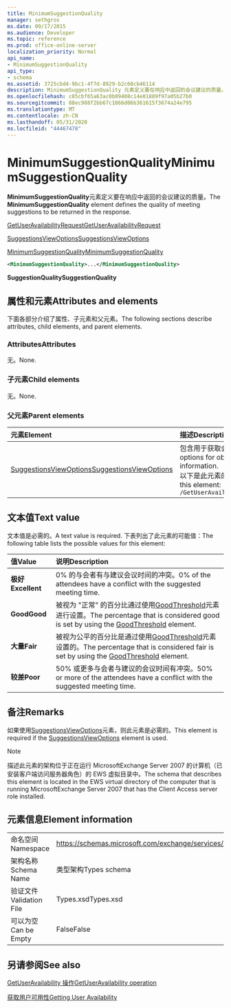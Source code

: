 ```yaml
---
title: MinimumSuggestionQuality
manager: sethgros
ms.date: 09/17/2015
ms.audience: Developer
ms.topic: reference
ms.prod: office-online-server
localization_priority: Normal
api_name:
- MinimumSuggestionQuality
api_type:
- schema
ms.assetid: 3725cbd4-9bc1-4f7d-8929-b2c68cb46114
description: MinimumSuggestionQuality 元素定义要在响应中返回的会议建议的质量。
ms.openlocfilehash: c85cbf65a63ac0b09408c14e01889f97a05b27b0
ms.sourcegitcommit: 88ec988f2bb67c1866d06b361615f3674a24e795
ms.translationtype: MT
ms.contentlocale: zh-CN
ms.lasthandoff: 05/31/2020
ms.locfileid: "44467478"
---
```

# <a name="minimumsuggestionquality"></a><span data-ttu-id="bd179-103">MinimumSuggestionQuality</span><span class="sxs-lookup"><span data-stu-id="bd179-103">MinimumSuggestionQuality</span></span>

<span data-ttu-id="bd179-104">**MinimumSuggestionQuality**元素定义要在响应中返回的会议建议的质量。</span><span class="sxs-lookup"><span data-stu-id="bd179-104">The **MinimumSuggestionQuality** element defines the quality of meeting suggestions to be returned in the response.</span></span> 
  
[<span data-ttu-id="bd179-105">GetUserAvailabilityRequest</span><span class="sxs-lookup"><span data-stu-id="bd179-105">GetUserAvailabilityRequest</span></span>](getuseravailabilityrequest.md)
  
[<span data-ttu-id="bd179-106">SuggestionsViewOptions</span><span class="sxs-lookup"><span data-stu-id="bd179-106">SuggestionsViewOptions</span></span>](suggestionsviewoptions.md)
  
[<span data-ttu-id="bd179-107">MinimumSuggestionQuality</span><span class="sxs-lookup"><span data-stu-id="bd179-107">MinimumSuggestionQuality</span></span>](minimumsuggestionquality.md)
  
```xml
<MinimumSuggestionQuality>...</MinimumSuggestionQuality>
```

 <span data-ttu-id="bd179-108">**SuggestionQuality**</span><span class="sxs-lookup"><span data-stu-id="bd179-108">**SuggestionQuality**</span></span>
## <a name="attributes-and-elements"></a><span data-ttu-id="bd179-109">属性和元素</span><span class="sxs-lookup"><span data-stu-id="bd179-109">Attributes and elements</span></span>

<span data-ttu-id="bd179-110">下面各部分介绍了属性、子元素和父元素。</span><span class="sxs-lookup"><span data-stu-id="bd179-110">The following sections describe attributes, child elements, and parent elements.</span></span>
  
### <a name="attributes"></a><span data-ttu-id="bd179-111">Attributes</span><span class="sxs-lookup"><span data-stu-id="bd179-111">Attributes</span></span>

<span data-ttu-id="bd179-112">无。</span><span class="sxs-lookup"><span data-stu-id="bd179-112">None.</span></span>
  
### <a name="child-elements"></a><span data-ttu-id="bd179-113">子元素</span><span class="sxs-lookup"><span data-stu-id="bd179-113">Child elements</span></span>

<span data-ttu-id="bd179-114">无。</span><span class="sxs-lookup"><span data-stu-id="bd179-114">None.</span></span>
  
### <a name="parent-elements"></a><span data-ttu-id="bd179-115">父元素</span><span class="sxs-lookup"><span data-stu-id="bd179-115">Parent elements</span></span>

|<span data-ttu-id="bd179-116">**元素**</span><span class="sxs-lookup"><span data-stu-id="bd179-116">**Element**</span></span>|<span data-ttu-id="bd179-117">**描述**</span><span class="sxs-lookup"><span data-stu-id="bd179-117">**Description**</span></span>|
|:-----|:-----|
|[<span data-ttu-id="bd179-118">SuggestionsViewOptions</span><span class="sxs-lookup"><span data-stu-id="bd179-118">SuggestionsViewOptions</span></span>](suggestionsviewoptions.md) <br/> |<span data-ttu-id="bd179-119">包含用于获取会议建议信息的选项。</span><span class="sxs-lookup"><span data-stu-id="bd179-119">Contains the options for obtaining meeting suggestion information.</span></span>  <br/> <span data-ttu-id="bd179-120">以下是此元素的 XPath：</span><span class="sxs-lookup"><span data-stu-id="bd179-120">The following is the XPath to this element:</span></span>  <br/>  `/GetUserAvailabilityRequest/SuggestionViewOptions` <br/> |
   
## <a name="text-value"></a><span data-ttu-id="bd179-121">文本值</span><span class="sxs-lookup"><span data-stu-id="bd179-121">Text value</span></span>

<span data-ttu-id="bd179-122">文本值是必需的。</span><span class="sxs-lookup"><span data-stu-id="bd179-122">A text value is required.</span></span> <span data-ttu-id="bd179-123">下表列出了此元素的可能值：</span><span class="sxs-lookup"><span data-stu-id="bd179-123">The following table lists the possible values for this element:</span></span>
  
|<span data-ttu-id="bd179-124">**值**</span><span class="sxs-lookup"><span data-stu-id="bd179-124">**Value**</span></span>|<span data-ttu-id="bd179-125">**说明**</span><span class="sxs-lookup"><span data-stu-id="bd179-125">**Description**</span></span>|
|:-----|:-----|
|<span data-ttu-id="bd179-126">**极好**</span><span class="sxs-lookup"><span data-stu-id="bd179-126">**Excellent**</span></span> <br/> |<span data-ttu-id="bd179-127">0% 的与会者有与建议会议时间的冲突。</span><span class="sxs-lookup"><span data-stu-id="bd179-127">0% of the attendees have a conflict with the suggested meeting time.</span></span>  <br/> |
|<span data-ttu-id="bd179-128">**Good**</span><span class="sxs-lookup"><span data-stu-id="bd179-128">**Good**</span></span> <br/> |<span data-ttu-id="bd179-129">被视为 "正常" 的百分比通过使用[GoodThreshold](goodthreshold.md)元素进行设置。</span><span class="sxs-lookup"><span data-stu-id="bd179-129">The percentage that is considered good is set by using the [GoodThreshold](goodthreshold.md) element.</span></span>  <br/> |
|<span data-ttu-id="bd179-130">**大量**</span><span class="sxs-lookup"><span data-stu-id="bd179-130">**Fair**</span></span> <br/> |<span data-ttu-id="bd179-131">被视为公平的百分比是通过使用[GoodThreshold](goodthreshold.md)元素设置的。</span><span class="sxs-lookup"><span data-stu-id="bd179-131">The percentage that is considered fair is set by using the [GoodThreshold](goodthreshold.md) element.</span></span>  <br/> |
|<span data-ttu-id="bd179-132">**较差**</span><span class="sxs-lookup"><span data-stu-id="bd179-132">**Poor**</span></span> <br/> |<span data-ttu-id="bd179-133">50% 或更多与会者与建议的会议时间有冲突。</span><span class="sxs-lookup"><span data-stu-id="bd179-133">50% or more of the attendees have a conflict with the suggested meeting time.</span></span>  <br/> |
   
## <a name="remarks"></a><span data-ttu-id="bd179-134">备注</span><span class="sxs-lookup"><span data-stu-id="bd179-134">Remarks</span></span>

<span data-ttu-id="bd179-135">如果使用[SuggestionsViewOptions](suggestionsviewoptions.md)元素，则此元素是必需的。</span><span class="sxs-lookup"><span data-stu-id="bd179-135">This element is required if the [SuggestionsViewOptions](suggestionsviewoptions.md) element is used.</span></span> 
  
> [!NOTE]
> <span data-ttu-id="bd179-136">描述此元素的架构位于正在运行 MicrosoftExchange Server 2007 的计算机（已安装客户端访问服务器角色）的 EWS 虚拟目录中。</span><span class="sxs-lookup"><span data-stu-id="bd179-136">The schema that describes this element is located in the EWS virtual directory of the computer that is running MicrosoftExchange Server 2007 that has the Client Access server role installed.</span></span> 
  
## <a name="element-information"></a><span data-ttu-id="bd179-137">元素信息</span><span class="sxs-lookup"><span data-stu-id="bd179-137">Element information</span></span>

|||
|:-----|:-----|
|<span data-ttu-id="bd179-138">命名空间</span><span class="sxs-lookup"><span data-stu-id="bd179-138">Namespace</span></span>  <br/> |https://schemas.microsoft.com/exchange/services/2006/types  <br/> |
|<span data-ttu-id="bd179-139">架构名称</span><span class="sxs-lookup"><span data-stu-id="bd179-139">Schema Name</span></span>  <br/> |<span data-ttu-id="bd179-140">类型架构</span><span class="sxs-lookup"><span data-stu-id="bd179-140">Types schema</span></span>  <br/> |
|<span data-ttu-id="bd179-141">验证文件</span><span class="sxs-lookup"><span data-stu-id="bd179-141">Validation File</span></span>  <br/> |<span data-ttu-id="bd179-142">Types.xsd</span><span class="sxs-lookup"><span data-stu-id="bd179-142">Types.xsd</span></span>  <br/> |
|<span data-ttu-id="bd179-143">可以为空</span><span class="sxs-lookup"><span data-stu-id="bd179-143">Can be Empty</span></span>  <br/> |<span data-ttu-id="bd179-144">False</span><span class="sxs-lookup"><span data-stu-id="bd179-144">False</span></span>  <br/> |
   
## <a name="see-also"></a><span data-ttu-id="bd179-145">另请参阅</span><span class="sxs-lookup"><span data-stu-id="bd179-145">See also</span></span>



[<span data-ttu-id="bd179-146">GetUserAvailability 操作</span><span class="sxs-lookup"><span data-stu-id="bd179-146">GetUserAvailability operation</span></span>](getuseravailability-operation.md)


[<span data-ttu-id="bd179-147">获取用户可用性</span><span class="sxs-lookup"><span data-stu-id="bd179-147">Getting User Availability</span></span>](https://msdn.microsoft.com/library/d4133fcb-9b0f-4e6b-aadf-a389da83516a%28Office.15%29.aspx)

